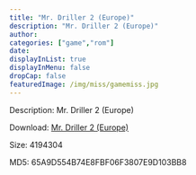 ```yaml
---
title: "Mr. Driller 2 (Europe)"
description: "Mr. Driller 2 (Europe)"
author: 
categories: ["game","rom"]
date: 
displayInList: true
displayInMenu: false
dropCap: false
featuredImage: /img/miss/gamemiss.jpg
---
```


Description: Mr. Driller 2 (Europe)

Download: <a style="text-decoration:underline;" href="https://mega.nz/#!aSZmwazK!MhKTPmHCewzd-bXQhHzAZIJCUx6sTVrcoAlMyfeBPLM" target = "_blank" rel = "nofollow" > Mr. Driller 2 (Europe)</a>

Size: 4194304

MD5: 65A9D554B74E8FBF06F3807E9D103BB8

